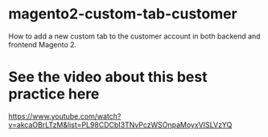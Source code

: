 # magento2-custom-tab-customer
How to add a new custom tab to the customer account in both backend and frontend Magento 2.

# See the video about this best practice here
https://www.youtube.com/watch?v=akcaOBrLTzM&list=PL98CDCbI3TNvPczWSOnpaMoyxVISLVzYQ
